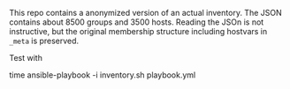 This repo contains a anonymized version of an actual inventory. The JSON
contains about 8500 groups and 3500 hosts. Reading the JSOn is not instructive,
but the original membership structure including hostvars in `_meta` is preserved.

Test with 

   time ansible-playbook -i inventory.sh playbook.yml
